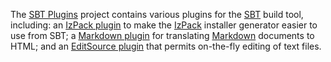 The [SBT Plugins][] project contains various plugins for the [SBT][] build
tool, including: an [IzPack plugin][] to make the [IzPack][] installer
generator easier to use from SBT; a [Markdown plugin][] for translating
[Markdown][] documents to HTML; and an [EditSource plugin][] that permits
on-the-fly editing of text files.

[SBT Plugins]: http://bmc.github.com/sbt-plugins/
[IzPack plugin]: http://bmc.github.com/sbt-plugins/izpack.html
[Izpack]: http://izpack.org/
[Markdown plugin]: http://bmc.github.com/sbt-plugins/markdown.html
[Markdown]: http://daringfireball.net/projects/markdown/
[EditSource plugin]: http://bmc.github.com/sbt-plugins/editsource.html
[SBT]: http://code.google.com/p/simple-build-tool/
